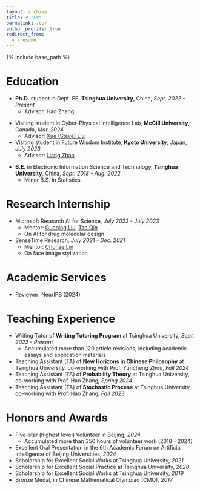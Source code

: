 ```yaml
---
layout: archive
title: # "CV"
permalink: /cv/
author_profile: true
redirect_from:
  - /resume
---
```


{% include base_path %}

Education
======

* **Ph.D.** student in Dept. EE, **Tsinghua University**, China, _Sept. 2022 - Present_
  * Advisor: Hao Zhang

- Visiting student in Cyber-Physical Intelligence Lab, **McGill University**, Canada, _Mar. 2024_
  - Advisor: [Xue (Steve) Liu](https://cs.mcgill.ca/~xueliu/site/intro.html)
- Visiting student in Future Wisdom Institute, **Kyoto University**, Japan, _July 2023_
  - Advisor: [Liang Zhao](https://aw.gsais.kyoto-u.ac.jp/en)

* **B.E.** in Electronic Information Science and Technology, **Tsinghua University**, China, _Sept. 2018 - Aug. 2022_
  * Minor B.S. in Statistics

Research Internship
======

* Microsoft Research AI for Science, _July 2022 - July 2023_
  * Mentor: [Guoqing Liu](https://fiberleif.github.io/), [Tao Qin](https://www.microsoft.com/en-us/research/people/taoqin/)
  * On AI for drug molecular design
* SenseTime Research, _July 2021 - Dec. 2021_
  * Mentor: [Chunze Lin](https://linchunze.github.io/)
  * On face image stylization

# Academic Services

- Reviewer: NeurIPS (2024)

Teaching Experience
======

* Writing Tutor of **Writing Tutoring Program** at Tsinghua University, _Sept. 2022 - Present_
  * Accumulated more than 120 article revisions, including academic essays and application materials
* Teaching Assistant (TA) of **New Horizons in Chinese Philosophy** at Tsinghua University, co-working with Prof. Yuncheng Zhou, _Fall 2024_
* Teaching Assistant (TA) of **Probability Theory** at Tsinghua University, co-working with Prof. Hao Zhang, _Spring 2024_
* Teaching Assistant (TA) of **Stochastic Process** at Tsinghua University, co-working with Prof. Hao Zhang, _Fall 2023_

# Honors and Awards

* Five-star (highest level) Volunteer in Beijing, _2024_
  * Accumulated more than 350 hours of volunteer work (2018 - 2024)
* Excellent Oral Presentation in the 6th Academic Forum on Artificial Intelligence of Beijing Universities, _2024_
* Scholarship for Excellent Social Works at Tsinghua University, _2021_
* Scholarship for Excellent Social Practice at Tsinghua University, _2020_
* Scholarship for Excellent Social Works at Tsinghua University, _2019_
* Bronze Medal, in Chinese Mathematical Olympiad (CMO), _2017_
